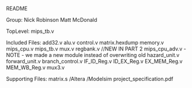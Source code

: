 README

Group:
Nick Robinson
Matt McDonald

TopLevel:
mips_tb.v 

Included Files:
add32.v
alu.v
control.v
matrix.hexdump
memory.v
mips_cpu.v
mips_tb.v
mux.v
regbank.v
//NEW IN PART 2
mips_cpu_adv.v - NOTE - we made a new module instead of overwriting old
hazard_unit.v
forward_unit.v
branch_control.v
IF_ID_Reg.v
ID_EX_Reg.v
EX_MEM_Reg.v
MEM_WB_Reg.v
mux3.v

Supporting Files:
matrix.s
/Altera
/Modelsim
project_specification.pdf
